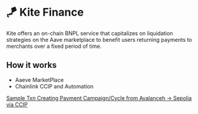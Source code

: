 # 🪁 Kite Finance

Kite offers an on-chain BNPL service that capitalizes on liquidation strategies on the Aave marketplace to benefit users returning payments to merchants over a fixed period of time.

## How it works

- Aaeve MarketPlace
- Chainlink CCIP and Automation

[Sample Txn Creating Payment Campaign/Cycle from Avalanceh -> Sepolia via CCIP](https://ccip.chain.link/msg/0x8e449686f8e36d52fcdc6682ac3841876e63ef005fb66a01516f0a1beb38c13d)
